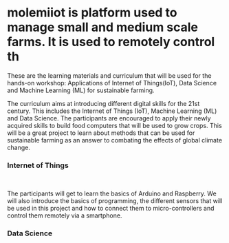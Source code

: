 # molemiiot is platform used to manage small and medium scale farms. It is used to remotely control th

These are the learning materials and curriculum that will be used for the hands-on workshop: Applications of Internet of Things\(IoT\), Data Science and Machine Learning \(ML\) for sustainable farming.‌

The curriculum aims at introducing different digital skills for the 21st century. This includes the Internet of Things \(IoT\), Machine Learning \(ML\) and Data Science. The participants are encouraged to apply their newly acquired skills to build food computers that will be used to grow crops. This will be a great project to learn about methods that can be used for sustainable farming as an answer to combating the effects of global climate change.‌

### Internet of Things <a id="internet-of-things"></a>

‌

The participants will get to learn the basics of Arduino and Raspberry. We will also introduce the basics of programming, the different sensors that will be used in this project and how to connect them to micro-controllers and control them remotely via a smartphone.‌

### Data Science <a id="data-science"></a>

‌  


